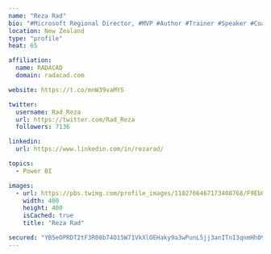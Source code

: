 ```yaml
---
name: "Reza Rad"
bio: "#Microsoft Regional Director, #MVP #Author #Trainer #Speaker #Coach #Consultant #PowerBI "
location: New Zealand
type: "profile"
heat: 65

affiliation:
  name: RADACAD
  domain: radacad.com

website: https://t.co/mnW39vaMYS

twitter:
  username: Rad_Reza
  url: https://twitter.com/Rad_Reza
  followers: 7136

linkedin:
  url: https://www.linkedin.com/in/rezarad/

topics:
  - Power BI

images:
  - url: https://pbs.twimg.com/profile_images/1102766467173408768/F9EbQENa_400x400.png
    width: 400
    height: 400
    isCached: true
    title: "Reza Rad"

secured: "YB5eOPRDT2tF3R08b74O15W71VkXlOEHaky9a3wPunL5jj3anITnI3qnmHh092A/S7+qwVHpiVwI9y/mEidyhxfXHWdYh5dnD76wUyzzcWANudADk9mp89Z+Mq8DTLlV25PhiIEJJaMPV0smGjVgNNvzPaXdIuP8VlAxxAAFevUIE6Ttcr7YOT6X/Omt/q9FBqx5xQU/Nl2cLDOo5GFviHbLuReJUQCToevtngIa0y1rdyIxLtlT3QVKEc/jFkNZ+NScRU3ZvM1jI3gzW7+CPVeck0ZTD2c7/9NkZBwwyy54AGoxzmglKnYAVSR7lXohbAgeB7vuyC/vHnv2YPiKbHKdERHMYcDkcTXW7e0jTMPK0VraKmmyXe2EC/k0IFdt3Ec9ikoHuHZUIQJQPz/wECFFkOvIetcqxCxLUx7yX3Y=;/C1tRP8MqMa3rjnQBC+Y7A=="
---
```



